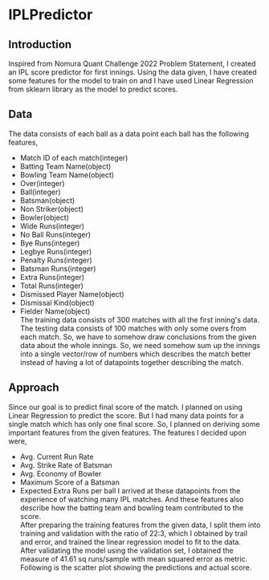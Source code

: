 # IPLPredictor
## Introduction
Inspired from Nomura Quant Challenge 2022 Problem Statement, I created an IPL score predictor for first innings. Using the data given, I have created some features for the model to train on and I have used Linear Regression from sklearn library as the model to predict scores.
## Data
The data consists of each ball as a data point each ball has the following features, 
- Match ID of each match(integer)
- Batting Team Name(object)
- Bowling Team Name(object)
- Over(integer)
- Ball(integer)
- Batsman(object)
- Non Striker(object)
- Bowler(object)
- Wide Runs(integer)
- No Ball Runs(integer)
- Bye Runs(integer)
- Legbye Runs(integer)
- Penalty Runs(integer)
- Batsman Runs(integer)
- Extra Runs(integer)
- Total Runs(integer)
- Dismissed Player Name(object)
- Dismissal Kind(object)
- Fielder Name(object)<br>
The training data consists of 300 matches with all the first inning's data. The testing data consists of 100 matches with only some overs from each match. So, we have to somehow draw conclusions from the given data about the whole innings. So, we need somehow sum up the innings into a single vector/row of numbers which describes the match better instead of having a lot of datapoints together describing the match.
## Approach
Since our goal is to predict final score of the match. I planned on using Linear Regression to predict the score. But I had many data points for a single match which has only one final score. So, I planned on deriving some important features from the given features. The features I decided upon were, 
- Avg. Current Run Rate
- Avg. Strike Rate of Batsman
- Avg. Economy of Bowler
- Maximum Score of a Batsman
- Expected Extra Runs per ball
I arrived at these datapoints from the experience of watching many IPL matches. And these features also describe how the batting team and bowling team contributed to the score.<br>
After preparing the training features from the given data, I split them into training and validation with the ratio of 22:3, which I obtained by trail and error, and trained the linear regression model to fit to the data.<br>
After validating the model using the validation set, I obtained the measure of 41.61 sq runs/sample with mean squared error as metric. Following is the scatter plot showing the predictions and actual score.<br>

